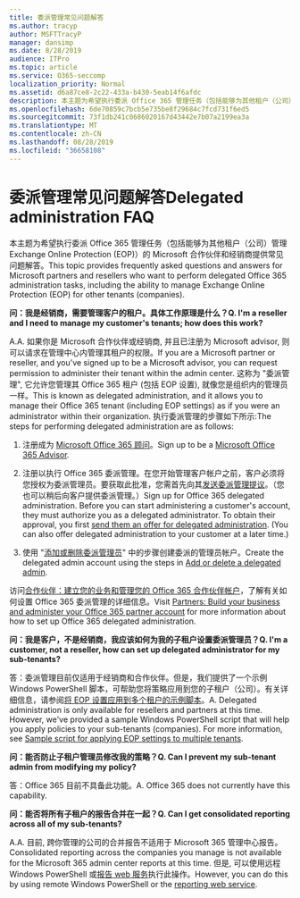 ```yaml
---
title: 委派管理常见问题解答
ms.author: tracyp
author: MSFTTracyP
manager: dansimp
ms.date: 8/28/2019
audience: ITPro
ms.topic: article
ms.service: O365-seccomp
localization_priority: Normal
ms.assetid: d6a87ce8-2c22-433a-b430-5eab14f6afdc
description: 本主题为希望执行委派 Office 365 管理任务（包括能够为其他租户（公司）管理 Exchange Online Protection (EOP)）的 Microsoft 合作伙伴和经销商提供常见问题解答。
ms.openlocfilehash: 6de70859c7bcb5e735be8f29684c7fcd731f6ed5
ms.sourcegitcommit: 73f1db241c0686020167d43442e7b07a2199ea3a
ms.translationtype: MT
ms.contentlocale: zh-CN
ms.lasthandoff: 08/28/2019
ms.locfileid: "36658108"
---
```

# <a name="delegated-administration-faq"></a><span data-ttu-id="4f5ca-103">委派管理常见问题解答</span><span class="sxs-lookup"><span data-stu-id="4f5ca-103">Delegated administration FAQ</span></span>

<span data-ttu-id="4f5ca-104">本主题为希望执行委派 Office 365 管理任务（包括能够为其他租户（公司）管理 Exchange Online Protection (EOP)）的 Microsoft 合作伙伴和经销商提供常见问题解答。</span><span class="sxs-lookup"><span data-stu-id="4f5ca-104">This topic provides frequently asked questions and answers for Microsoft partners and resellers who want to perform delegated Office 365 administration tasks, including the ability to manage Exchange Online Protection (EOP) for other tenants (companies).</span></span>
  
 <span data-ttu-id="4f5ca-105">**问：我是经销商，需要管理客户的租户。具体工作原理是什么？**</span><span class="sxs-lookup"><span data-stu-id="4f5ca-105">**Q. I'm a reseller and I need to manage my customer's tenants; how does this work?**</span></span>
  
<span data-ttu-id="4f5ca-106">A.</span><span class="sxs-lookup"><span data-stu-id="4f5ca-106">A.</span></span> <span data-ttu-id="4f5ca-107">如果你是 Microsoft 合作伙伴或经销商, 并且已注册为 Microsoft advisor, 则可以请求在管理中心内管理其租户的权限。</span><span class="sxs-lookup"><span data-stu-id="4f5ca-107">If you are a Microsoft partner or reseller, and you've signed up to be a Microsoft advisor, you can request permission to administer their tenant within the admin center.</span></span> <span data-ttu-id="4f5ca-108">这称为 "委派管理", 它允许您管理其 Office 365 租户 (包括 EOP 设置), 就像您是组织内的管理员一样。</span><span class="sxs-lookup"><span data-stu-id="4f5ca-108">This is known as delegated administration, and it allows you to manage their Office 365 tenant (including EOP settings) as if you were an administrator within their organization.</span></span> <span data-ttu-id="4f5ca-109">执行委派管理的步骤如下所示:</span><span class="sxs-lookup"><span data-stu-id="4f5ca-109">The steps for performing delegated administration are as follows:</span></span>
  
1. <span data-ttu-id="4f5ca-110">注册成为 [Microsoft Office 365 顾问](https://aka.ms/cloudbenefits)。</span><span class="sxs-lookup"><span data-stu-id="4f5ca-110">Sign up to be a [Microsoft Office 365 Advisor](https://aka.ms/cloudbenefits).</span></span>

2. <span data-ttu-id="4f5ca-p102">注册以执行 Office 365 委派管理。在您开始管理客户帐户之前，客户必须将您授权为委派管理员。要获取此批准，您需首先向其[发送委派管理提议](https://go.microsoft.com/fwlink/?LinkId=396829)。（您也可以稍后向客户提供委派管理。）</span><span class="sxs-lookup"><span data-stu-id="4f5ca-p102">Sign up for Office 365 delegated administration. Before you can start administering a customer's account, they must authorize you as a delegated administrator. To obtain their approval, you first [send them an offer for delegated administration](https://go.microsoft.com/fwlink/?LinkId=396829). (You can also offer delegated administration to your customer at a later time.)</span></span>

3. <span data-ttu-id="4f5ca-115">使用 "[添加或删除委派管理员](https://go.microsoft.com/fwlink/?LinkId=396831)" 中的步骤创建委派的管理员帐户。</span><span class="sxs-lookup"><span data-stu-id="4f5ca-115">Create the delegated admin account using the steps in [Add or delete a delegated admin](https://go.microsoft.com/fwlink/?LinkId=396831).</span></span>

<span data-ttu-id="4f5ca-116">访问[合作伙伴：建立您的业务和管理您的 Office 365 合作伙伴帐户](https://go.microsoft.com/fwlink/?LinkId=301485)，了解有关如何设置 Office 365 委派管理的详细信息。</span><span class="sxs-lookup"><span data-stu-id="4f5ca-116">Visit [Partners: Build your business and administer your Office 365 partner account](https://go.microsoft.com/fwlink/?LinkId=301485) for more information about how to set up Office 365 delegated administration.</span></span>
  
 <span data-ttu-id="4f5ca-117">**问：我是客户，不是经销商，我应该如何为我的子租户设置委派管理员？**</span><span class="sxs-lookup"><span data-stu-id="4f5ca-117">**Q. I'm a customer, not a reseller, how can set up delegated administrator for my sub-tenants?**</span></span>
  
<span data-ttu-id="4f5ca-p103">答：委派管理目前仅适用于经销商和合作伙伴。但是，我们提供了一个示例 Windows PowerShell 脚本，可帮助您将策略应用到您的子租户（公司）。有关详细信息，请参阅[将 EOP 设置应用到多个租户的示例脚本](sample-script-for-applying-eop-settings-to-multiple-tenants.md)。</span><span class="sxs-lookup"><span data-stu-id="4f5ca-p103">A. Delegated administration is only available for resellers and partners at this time. However, we've provided a sample Windows PowerShell script that will help you apply policies to your sub-tenants (companies). For more information, see [Sample script for applying EOP settings to multiple tenants](sample-script-for-applying-eop-settings-to-multiple-tenants.md).</span></span>
  
 <span data-ttu-id="4f5ca-122">**问：能否防止子租户管理员修改我的策略？**</span><span class="sxs-lookup"><span data-stu-id="4f5ca-122">**Q. Can I prevent my sub-tenant admin from modifying my policy?**</span></span>
  
<span data-ttu-id="4f5ca-p104">答：Office 365 目前不具备此功能。</span><span class="sxs-lookup"><span data-stu-id="4f5ca-p104">A. Office 365 does not currently have this capability.</span></span>
  
 <span data-ttu-id="4f5ca-125">**问：能否将所有子租户的报告合并在一起？**</span><span class="sxs-lookup"><span data-stu-id="4f5ca-125">**Q. Can I get consolidated reporting across all of my sub-tenants?**</span></span>
  
<span data-ttu-id="4f5ca-126">A.</span><span class="sxs-lookup"><span data-stu-id="4f5ca-126">A.</span></span> <span data-ttu-id="4f5ca-127">目前, 跨你管理的公司的合并报告不适用于 Microsoft 365 管理中心报告。</span><span class="sxs-lookup"><span data-stu-id="4f5ca-127">Consolidated reporting across the companies you manage is not available for the Microsoft 365 admin center reports at this time.</span></span> <span data-ttu-id="4f5ca-128">但是, 可以使用远程 Windows PowerShell 或[报告 web 服务](https://go.microsoft.com/fwlink/?LinkId=279926)执行此操作。</span><span class="sxs-lookup"><span data-stu-id="4f5ca-128">However, you can do this by using remote Windows PowerShell or the [reporting web service](https://go.microsoft.com/fwlink/?LinkId=279926).</span></span>
